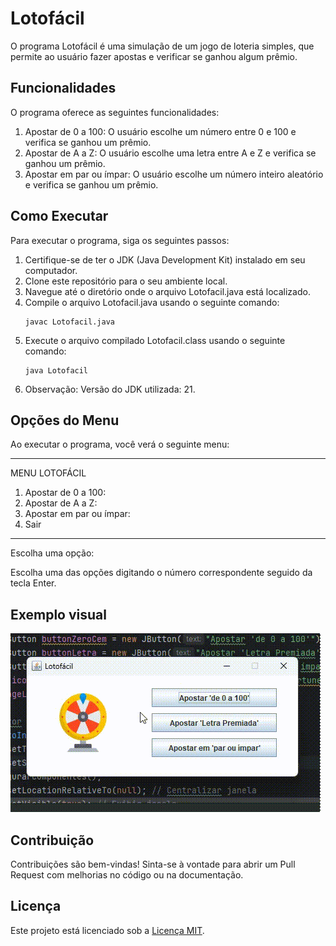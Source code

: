 # Lotofácil

O programa Lotofácil é uma simulação de um jogo de loteria simples, que permite ao usuário fazer apostas e verificar se ganhou algum prêmio.

## Funcionalidades

O programa oferece as seguintes funcionalidades:

1. Apostar de 0 a 100: O usuário escolhe um número entre 0 e 100 e verifica se ganhou um prêmio.
2. Apostar de A a Z: O usuário escolhe uma letra entre A e Z e verifica se ganhou um prêmio.
3. Apostar em par ou ímpar: O usuário escolhe um número inteiro aleatório e verifica se ganhou um prêmio.

## Como Executar

Para executar o programa, siga os seguintes passos:

1. Certifique-se de ter o JDK (Java Development Kit) instalado em seu computador.
2. Clone este repositório para o seu ambiente local.
3. Navegue até o diretório onde o arquivo Lotofacil.java está localizado.
4. Compile o arquivo Lotofacil.java usando o seguinte comando:
    ```
    javac Lotofacil.java
    ```
5. Execute o arquivo compilado Lotofacil.class usando o seguinte comando:
    ```
    java Lotofacil
    ```
6. Observação: Versão do JDK utilizada: 21.

## Opções do Menu

Ao executar o programa, você verá o seguinte menu:
**********************************
MENU LOTOFÁCIL
1) Apostar de 0 a 100:
2) Apostar de A a Z:
3) Apostar em par ou ímpar:
0) Sair
**********************************
Escolha uma opção:

Escolha uma das opções digitando o número correspondente seguido da tecla Enter.

## Exemplo visual

![Texto alternativo para a imagem](img/Loom-Recorder-Settings-9-April-2024.gif)



## Contribuição

Contribuições são bem-vindas! Sinta-se à vontade para abrir um Pull Request com melhorias no código ou na documentação.

## Licença

Este projeto está licenciado sob a [Licença MIT](LICENSE).


